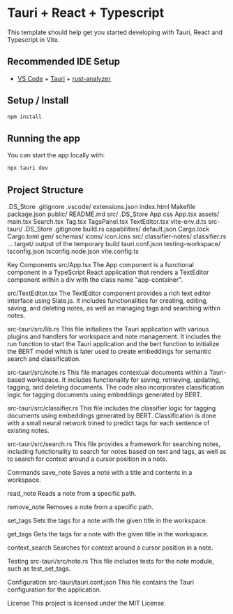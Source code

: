 # Tauri + React + Typescript

This template should help get you started developing with Tauri, React and Typescript in Vite.

## Recommended IDE Setup

- [VS Code](https://code.visualstudio.com/) + [Tauri](https://marketplace.visualstudio.com/items?itemName=tauri-apps.tauri-vscode) + [rust-analyzer](https://marketplace.visualstudio.com/items?itemName=rust-lang.rust-analyzer)

## Setup / Install

```sh
npm install
```

## Running the app

You can start the app locally with:
```sh
npx tauri dev
```

## Project Structure
.DS_Store
.gitignore
.vscode/
    extensions.json
index.html
Makefile
package.json
public/
README.md
src/
    .DS_Store
    App.css
    App.tsx
    assets/
    main.tsx
    Search.tsx
    Tag.tsx
    TagsPanel.tsx
    TextEditor.tsx
    vite-env.d.ts
src-tauri/
    .DS_Store
    .gitignore
    build.rs
    capabilities/
        default.json
    Cargo.lock
    Cargo.toml
    gen/
        schemas/
    icons/
        icon.icns
    src/
        classifier-notes/
        classifier.rs
        ...
    target/
        output of the temporary build
    tauri.conf.json
    testing-workspace/
tsconfig.json
tsconfig.node.json
vite.config.ts

Key Components
src/App.tsx
The App component is a functional component in a TypeScript React application that renders a TextEditor component within a div with the class name "app-container".

src/TextEditor.tsx
The TextEditor component provides a rich text editor interface using Slate.js. It includes functionalities for creating, editing, saving, and deleting notes, as well as managing tags and searching within notes.

src-tauri/src/lib.rs
This file initializes the Tauri application with various plugins and handlers for workspace and note management. It includes the run function to start the Tauri application and the bert function to initialize the BERT model which is later used to create embeddings for semantic search and classification.

src-tauri/src/note.rs
This file manages contextual documents within a Tauri-based workspace. It includes functionality for saving, retrieving, updating, tagging, and deleting documents. The code also incorporates classification logic for tagging documents using embeddings generated by BERT.

src-tauri/src/classifier.rs
This file includes the classifier logic for tagging documents using embeddings generated by BERT. Classification is done with a small neural network trined to predict tags for each sentence of existing notes.

src-tauri/src/search.rs
This file provides a framework for searching notes, including functionality to search for notes based on text and tags, as well as to search for context around a cursor position in a note.

Commands
save_note
Saves a note with a title and contents in a workspace.

read_note
Reads a note from a specific path.

remove_note
Removes a note from a specific path.

set_tags
Sets the tags for a note with the given title in the workspace.

get_tags
Gets the tags for a note with the given title in the workspace.

context_search
Searches for context around a cursor position in a note.

Testing
src-tauri/src/note.rs
This file includes tests for the note module, such as test_set_tags.

Configuration
src-tauri/tauri.conf.json
This file contains the Tauri configuration for the application.

License
This project is licensed under the MIT License.

